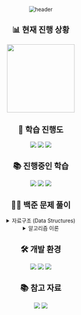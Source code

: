 <div align="center">

![header](https://capsule-render.vercel.app/api?type=waving&color=0066ff&height=200&section=header&text=Algorithm%20Study&fontSize=60&animation=twinkling&fontAlignY=38&desc=Problem%20Solving%20Repository&descAlignY=60&descAlign=62)

## 📊 현재 진행 상황
<p align="center">
  <a href="https://solved.ac/profile/anximusic7"><img height="180em" src="http://mazassumnida.wtf/api/v2/generate_badge?boj=anximusic7"/></a>
</p>

## 🎯 학습 진행도
<p align="center">
  <img src="https://img.shields.io/badge/Data_Structures-007396?style=for-the-badge&logo=java&logoColor=white"/>
  <img src="https://img.shields.io/badge/Algorithms-FF6B6B?style=for-the-badge&logo=TheAlgorithms&logoColor=white"/>
  <img src="https://img.shields.io/badge/Problem_Solving-00599C?style=for-the-badge&logo=c%2B%2B&logoColor=white"/>
</p>

## 📚 진행중인 학습
<p align="center">
  <a href="https://blog.encrypted.gg/936"><img src="https://img.shields.io/badge/Advanced_Stack-FF6B6B?style=flat-square&logo=TheAlgorithms&logoColor=white"/></a>
  <img src="https://img.shields.io/badge/Dynamic_Programming-4479A1?style=flat-square&logo=&logoColor=white"/>
  <img src="https://img.shields.io/badge/Graph_Theory-339933?style=flat-square&logo=&logoColor=white"/>
</p>

## 🏃‍♂️ 백준 문제 풀이
<details>
<summary>자료구조 (Data Structures)</summary>
<br>

### 배열 (Array)
- ✅ [알파벳 개수 세기 (BOJ 10808)](Solutions/Baekjoon/10808.cpp)
- ✅ [배열 테스트](Solutions/DataStructures/_Tests/ArrayTest/array_test.cpp)

### 연결 리스트 (Linked List)
- ✅ [에디터 (BOJ 1406)](Solutions/Baekjoon/1406.cpp)
- ✅ [요세푸스 문제 (BOJ 1158)](Solutions/Baekjoon/1158.cpp)
- ✅ [연결 리스트 테스트](Solutions/DataStructures/_Tests/LinkedListTest/linked_list_test.cpp)

### 스택 (Stack)
- ✅ [스택 (BOJ 10828)](Solutions/Baekjoon/10828.cpp)
- ✅ [제로 (BOJ 10773)](Solutions/Baekjoon/10773.cpp)
- ✅ [오큰수 (BOJ 17298)](Solutions/Baekjoon/17298.cpp)

### 덱 (Deque)
- ✅ [덱 (BOJ 10866)](Solutions/Baekjoon/10866/10866.cpp)
- ✅ [덱 테스트](Solutions/DataStructures/_Tests/DequeTest/deque_test.cpp)
</details>

<details>
<summary>알고리즘 이론</summary>
<br>

### 기초 이론
- 시간복잡도 분석
- 공간복잡도 분석

### 핵심 알고리즘
- 정렬 알고리즘
- 탐색 알고리즘
- 그래프 이론
- 동적 프로그래밍
- 그리디 알고리즘
</details>

## 🛠 개발 환경
<p align="center">
  <img src="https://img.shields.io/badge/C++-00599C?style=for-the-badge&logo=c%2B%2B&logoColor=white"/>
  <img src="https://img.shields.io/badge/Visual_Studio-5C2D91?style=for-the-badge&logo=visual%20studio&logoColor=white"/>
  <img src="https://img.shields.io/badge/Git-F05032?style=for-the-badge&logo=git&logoColor=white"/>
</p>

## 📚 참고 자료
<p align="center">
  <a href="https://blog.encrypted.gg/category/강좌/실전%20알고리즘"><img src="https://img.shields.io/badge/BaaaaaaaaaaarkingDog_알고리즘_강의-11B48A?style=flat-square&logo=Vimeo&logoColor=white"/></a>
  <a href="https://www.acmicpc.net/"><img src="https://img.shields.io/badge/백준_온라인_저지-0076C0?style=flat-square&logo=Baidu&logoColor=white"/></a>
</p>

</div>